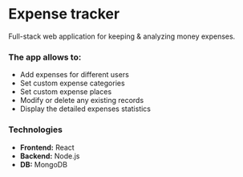 # Expense tracker

Full-stack web application for keeping & analyzing money expenses.

### The app allows to:
- Add expenses for different users
- Set custom expense categories
- Set custom expense places
- Modify or delete any existing records 
- Display the detailed expenses statistics

### Technologies
- **Frontend:** React
- **Backend:** Node.js
- **DB:** MongoDB
